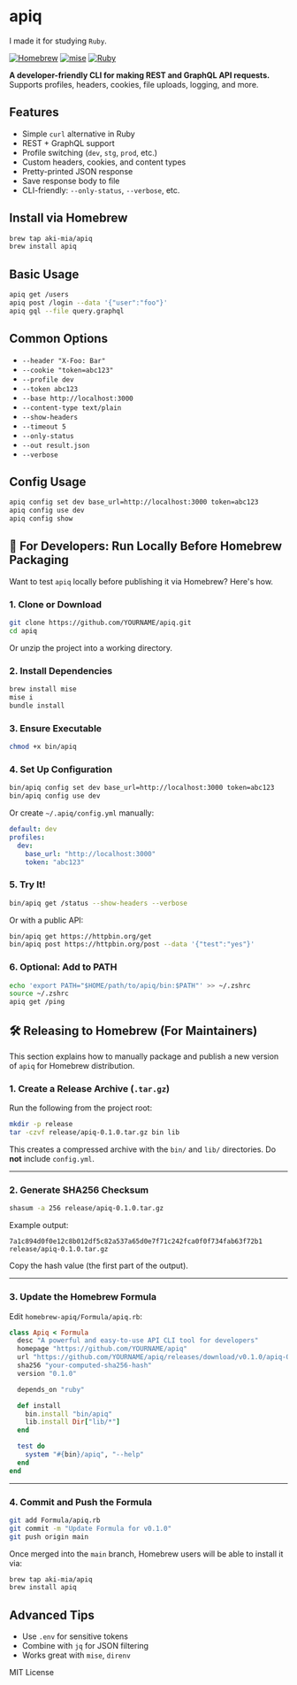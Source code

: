 # apiq

I made it for studying `Ruby`.

[![Homebrew](https://img.shields.io/badge/homebrew-install-brightgreen)](https://github.com/aki-mia/homebrew-apiq)
[![mise](https://img.shields.io/badge/mise-install-brightgreen)](https://mise.jdx.dev/)
[![Ruby](https://img.shields.io/badge/ruby-%3E=3.3-red)](https://www.ruby-lang.org/en/)

**A developer-friendly CLI for making REST and GraphQL API requests.**
Supports profiles, headers, cookies, file uploads, logging, and more.

## Features

- Simple `curl` alternative in Ruby
- REST + GraphQL support
- Profile switching (`dev`, `stg`, `prod`, etc.)
- Custom headers, cookies, and content types
- Pretty-printed JSON response
- Save response body to file
- CLI-friendly: `--only-status`, `--verbose`, etc.

## Install via Homebrew

```bash
brew tap aki-mia/apiq
brew install apiq
```

## Basic Usage

```bash
apiq get /users
apiq post /login --data '{"user":"foo"}'
apiq gql --file query.graphql
```

## Common Options

- `--header "X-Foo: Bar"`
- `--cookie "token=abc123"`
- `--profile dev`
- `--token abc123`
- `--base http://localhost:3000`
- `--content-type text/plain`
- `--show-headers`
- `--timeout 5`
- `--only-status`
- `--out result.json`
- `--verbose`

## Config Usage

```bash
apiq config set dev base_url=http://localhost:3000 token=abc123
apiq config use dev
apiq config show
```

## 🔧 For Developers: Run Locally Before Homebrew Packaging

Want to test `apiq` locally before publishing it via Homebrew? Here's how.

### 1. Clone or Download

```bash
git clone https://github.com/YOURNAME/apiq.git
cd apiq
```

Or unzip the project into a working directory.

### 2. Install Dependencies

```bash
brew install mise
mise i
bundle install
```

### 3. Ensure Executable

```bash
chmod +x bin/apiq
```

### 4. Set Up Configuration

```bash
bin/apiq config set dev base_url=http://localhost:3000 token=abc123
bin/apiq config use dev
```

Or create `~/.apiq/config.yml` manually:

```yaml
default: dev
profiles:
  dev:
    base_url: "http://localhost:3000"
    token: "abc123"
```

### 5. Try It!

```bash
bin/apiq get /status --show-headers --verbose
```

Or with a public API:

```bash
bin/apiq get https://httpbin.org/get
bin/apiq post https://httpbin.org/post --data '{"test":"yes"}'
```

### 6. Optional: Add to PATH

```bash
echo 'export PATH="$HOME/path/to/apiq/bin:$PATH"' >> ~/.zshrc
source ~/.zshrc
apiq get /ping
```

## 🛠️ Releasing to Homebrew (For Maintainers)

This section explains how to manually package and publish a new version of `apiq` for Homebrew distribution.

### 1. Create a Release Archive (`.tar.gz`)

Run the following from the project root:

```bash
mkdir -p release
tar -czvf release/apiq-0.1.0.tar.gz bin lib
```

This creates a compressed archive with the `bin/` and `lib/` directories. Do **not** include `config.yml`.

---

### 2. Generate SHA256 Checksum

```bash
shasum -a 256 release/apiq-0.1.0.tar.gz
```

Example output:

```
7a1c894d0f0e12c8b012df5c82a537a65d0e7f71c242fca0f0f734fab63f72b1  release/apiq-0.1.0.tar.gz
```

Copy the hash value (the first part of the output).

---

### 3. Update the Homebrew Formula

Edit `homebrew-apiq/Formula/apiq.rb`:

```ruby
class Apiq < Formula
  desc "A powerful and easy-to-use API CLI tool for developers"
  homepage "https://github.com/YOURNAME/apiq"
  url "https://github.com/YOURNAME/apiq/releases/download/v0.1.0/apiq-0.1.0.tar.gz"
  sha256 "your-computed-sha256-hash"
  version "0.1.0"

  depends_on "ruby"

  def install
    bin.install "bin/apiq"
    lib.install Dir["lib/*"]
  end

  test do
    system "#{bin}/apiq", "--help"
  end
end
```

---

### 4. Commit and Push the Formula

```bash
git add Formula/apiq.rb
git commit -m "Update Formula for v0.1.0"
git push origin main
```

Once merged into the `main` branch, Homebrew users will be able to install it via:

```bash
brew tap aki-mia/apiq
brew install apiq
```


## Advanced Tips

- Use `.env` for sensitive tokens
- Combine with `jq` for JSON filtering
- Works great with `mise`, `direnv`

MIT License
